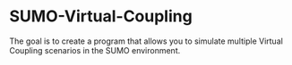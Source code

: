 # SUMO-Virtual-Coupling
The goal is to create a program that allows you to simulate multiple Virtual Coupling scenarios in the SUMO environment.
